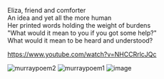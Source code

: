 Eliza, friend and comforter  
An idea and yet all the more human  
Her printed words holding the weight of burdens  
"What would it mean to you if you got some help?"  
What would it mean to be heard and understood?  

https://www.youtube.com/watch?v=NHCCRrlcJQc

![murraypoem2](https://github.com/user-attachments/assets/7cc93319-70c2-4c35-afa0-56f1ceae6725)
![murraypoem1](https://github.com/user-attachments/assets/5d6c6fc1-9f74-4381-b5a1-ab16ba6449a2)
![image](https://github.com/user-attachments/assets/1ce137c4-e57f-4416-8424-27f56298e5c5)
